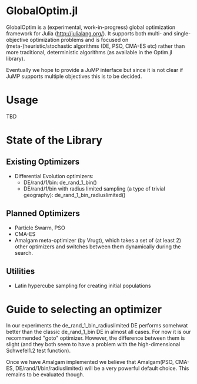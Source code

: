 GlobalOptim.jl
==============

GlobalOptim is a (experimental, work-in-progress) global optimization framework for Julia (http://julialang.org/). It supports both multi- and single-objective optimization problems and is focused on (meta-)heuristic/stochastic algorithms (DE, PSO, CMA-ES etc) rather than more traditional, deterministic algorithms (as available in the Optim.jl library).

Eventually we hope to provide a JuMP interface but since it is not clear if JuMP supports multiple objectives this is to be decided.

Usage
=====

TBD

State of the Library
====================

Existing Optimizers
-------------------

* Differential Evolution optimizers:
  - DE/rand/1/bin: de_rand_1_bin()
  - DE/rand/1/bin with radius limited sampling (a type of trivial geography): de_rand_1_bin_radiuslimited()

Planned Optimizers
------------------

* Particle Swarm, PSO
* CMA-ES
* Amalgam meta-optimizer (by Vrugt), which takes a set of (at least 2) other optimizers and switches between them dynamically during the search.

Utilities
---------
* Latin hypercube sampling for creating initial populations

Guide to selecting an optimizer
===============================

In our experiments the de_rand_1_bin_radiuslimited DE performs somehwat better than the classic de_rand_1_bin DE in almost all cases. For now it is our recommended "goto" optimizer. However, the difference between them is slight (and they both seem to have a problem with the high-dimensional Schwefel1.2 test function).

Once we have Amalgam implemented we believe that Amalgam(PSO, CMA-ES, DE/rand/1/bin/radiuslimited) will be a very powerful default choice. This remains to be evaluated though.